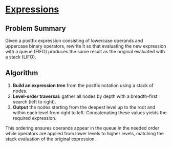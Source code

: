 # [Expressions](https://www.spoj.com/problems/EXPRESS/)

## Problem Summary
Given a postfix expression consisting of lowercase operands and uppercase binary operators, rewrite it so that evaluating the new expression with a queue (FIFO) produces the same result as the original evaluated with a stack (LIFO).

## Algorithm
1. **Build an expression tree** from the postfix notation using a stack of nodes.
2. **Level-order traversal:** gather all nodes by depth with a breadth-first search (left to right).
3. **Output** the nodes starting from the deepest level up to the root and within each level from right to left.  Concatenating these values yields the required expression.

This ordering ensures operands appear in the queue in the needed order while operators are applied from lower levels to higher levels, matching the stack evaluation of the original expression.

